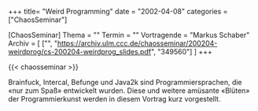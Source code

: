 +++
title= "Weird Programming"
date = "2002-04-08"
categories = ["ChaosSeminar"]

[ChaosSeminar]
Thema = ""
Termin = ""
Vortragende = "Markus Schaber"
Archiv = [
	["", "https://archiv.ulm.ccc.de/chaosseminar/200204-weirdprog/cs-200204-weirdprog_slides.pdf", "349560"]
	]
+++

{{< chaosseminar >}}

Brainfuck, Intercal, Befunge und Java2k sind Programmiersprachen, die «nur zum Spaß» entwickelt wurden. Diese und weitere amüsante «Blüten» der Programmierkunst werden in diesem Vortrag kurz vorgestellt.
